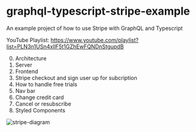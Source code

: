 # graphql-typescript-stripe-example
An example project of how to use Stripe with GraphQL and Typescript

YouTube Playlist: https://www.youtube.com/playlist?list=PLN3n1USn4xllF5t1GZhEwFQNDnStgupdB

0. Architecture
1. Server
2. Frontend
3. Stripe checkout and sign user up for subcription
4. How to handle free trials
5. Nav bar
6. Change credit card
7. Cancel or resubscribe
8. Styled Components


![stripe-diagram](https://raw.githubusercontent.com/benawad/graphql-typescript-stripe-example/master/stripe-diagram.png)
